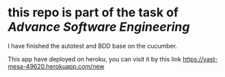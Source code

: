 this repo is part of the task of *Advance Software Engineering*
=============================================================

I have finished the autotest and BDD base on the cucumber.

This app have deployed on heroku, you can visit it by this link https://vast-mesa-49620.herokuapp.com/new

